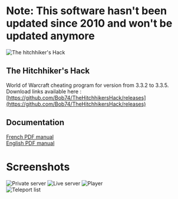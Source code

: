 # Note: This software hasn't been updated since 2010 and won't be updated anymore

![The hitchhiker's Hack](https://i.imgur.com/YRdpTMA.png)


## The Hitchhiker's Hack
World of Warcraft cheating program for version from 3.3.2 to 3.3.5.  
Download links available here : [https://github.com/Bob74/TheHitchhikersHack/releases](https://github.com/Bob74/TheHitchhikersHack/releases)

## Documentation
[French PDF manual](https://github.com/Bob74/TheHitchhikersHack/blob/master/thhh_manuel_Francais.pdf)  
[English PDF manual](https://github.com/Bob74/TheHitchhikersHack/blob/master/thhh_manuel_English.pdf)

# Screenshots

![Private server](https://i.imgur.com/5xjYmHK.png)
![Live server](https://i.imgur.com/YizmDDO.png)
![Player](https://i.imgur.com/4n8jiIh.png)  
![Teleport list](https://i.imgur.com/a2HHacQ.png)
